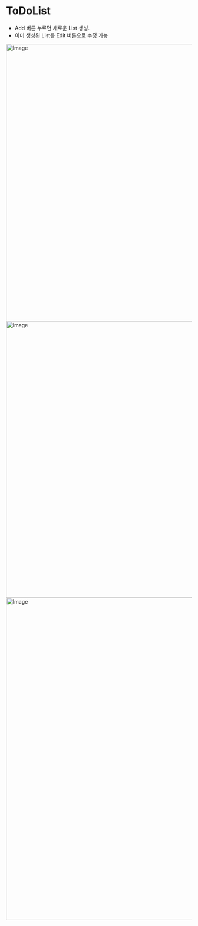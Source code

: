#  ToDoList

- Add 버튼 누르면 새로운 List 생성.
- 이미 생성된 List를 Edit 버튼으로 수정 가능 
<img width="751" alt="Image" src="https://github.com/user-attachments/assets/5c3889a8-3769-4806-8c50-8f5f72b84f52" />
<img width="749" alt="Image" src="https://github.com/user-attachments/assets/9a1d0480-ac73-439b-9504-bc2197f8d0e7" />
<img width="873" alt="Image" src="https://github.com/user-attachments/assets/024aaa46-d0bc-4a8c-91f9-bf4b97391525" />
